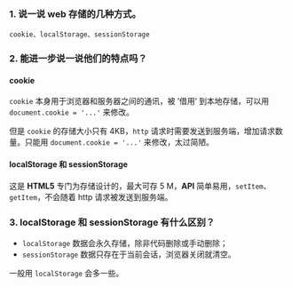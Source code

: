 ### 1. 说一说 web 存储的几种方式。

`cookie、localStorage、sessionStorage`

### 2. 能进一步说一说他们的特点吗？

#### cookie

`cookie` 本身用于浏览器和服务器之间的通讯，被 ’借用‘ 到本地存储，可以用 `document.cookie = '...'` 来修改。

但是 `cookie` 的存储大小只有 4KB，`http` 请求时需要发送到服务端，增加请求数量。只能用 `document.cookie = '...'` 来修改，太过简陋。

#### localStorage 和 sessionStorage

这是 **HTML5** 专门为存储设计的，最大可存 5 M，**API** 简单易用，`setItem`、`getItem`，不会随着 http 请求被发送到服务端。

### 3. localStorage 和 sessionStorage 有什么区别？

- `localStorage` 数据会永久存储，除非代码删除或手动删除；
- `sessionStorage` 数据只存在于当前会话，浏览器关闭就清空。

一般用 `localStorage` 会多一些。

